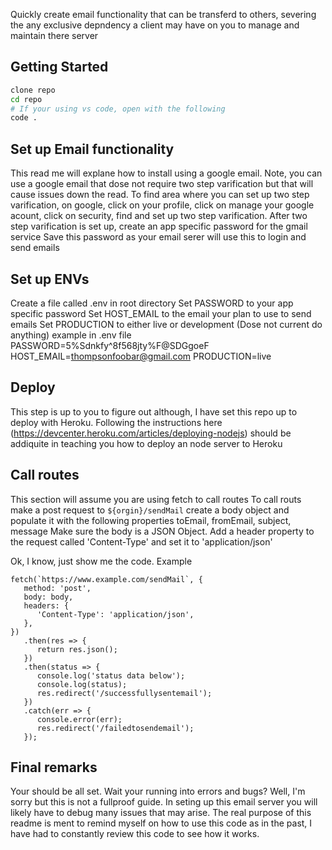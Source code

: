 Quickly create email functionality that can be transferd to others, severing the any exclusive depndency a client may have on you to manage and maintain there server

## Getting Started

```bash
clone repo
cd repo
# If your using vs code, open with the following
code .
```

## Set up Email functionality

This read me will explane how to install using a google email.
Note, you can use a google email that dose not require two step varification but that will cause issues down the read.
To find area where you can set up two step varification, on google, click on your profile, click on manage your google acount, click on security, find and set up two step varification.
After two step varification is set up, create an app specific password for the gmail service
Save this password as your email serer will use this to login and send emails

## Set up ENVs

Create a file called .env in root directory
Set PASSWORD to your app specific password
Set HOST_EMAIL to the email your plan to use to send emails
Set PRODUCTION to either live or development (Dose not current do anything)
example in .env file
PASSWORD=5%Sdnkfy^8f568jty%F@SDGgoeF
HOST_EMAIL=thompsonfoobar@gmail.com
PRODUCTION=live

## Deploy

This step is up to you to figure out although, I have set this repo up to deploy with Heroku.
Following the instructions here (https://devcenter.heroku.com/articles/deploying-nodejs) should be addiquite in teaching you how to deploy an node server to Heroku

## Call routes

This section will assume you are using fetch to call routes
To call routs make a post request to `${orgin}/sendMail`
create a body object and populate it with the following properties
toEmail, fromEmail, subject, message
Make sure the body is a JSON Object.
Add a header property to the request called 'Content-Type' and set it to 'application/json'

Ok, I know, just show me the code.
Example

```node
fetch(`https://www.example.com/sendMail`, {
   method: 'post',
   body: body,
   headers: {
      'Content-Type': 'application/json',
   },
})
   .then(res => {
      return res.json();
   })
   .then(status => {
      console.log('status data below');
      console.log(status);
      res.redirect('/successfullysentemail');
   })
   .catch(err => {
      console.error(err);
      res.redirect('/failedtosendemail');
   });
```

## Final remarks

Your should be all set. Wait your running into errors and bugs? Well, I'm sorry but this is not a fullproof guide. In seting up this email server you will likely have to debug many issues that may arise. The real purpose of this readme is ment to remind myself on how to use this code as in the past, I have had to constantly review this code to see how it works.
